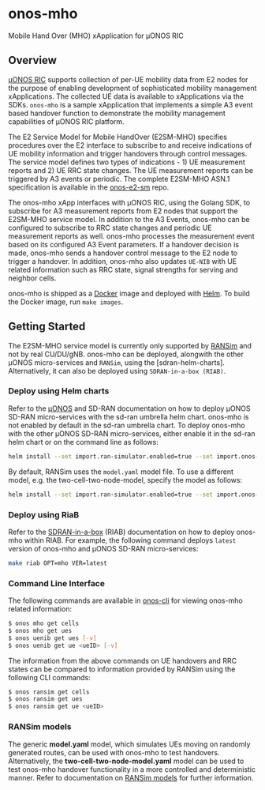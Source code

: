 <!--
SPDX-FileCopyrightText: 2019-present Open Networking Foundation <info@opennetworking.org>

SPDX-License-Identifier: Apache-2.0
-->

# onos-mho
Mobile Hand Over (MHO) xApplication for µONOS RIC

## Overview 
[µONOS RIC](https://docs.sd-ran.org/master/index.html)  supports collection of per-UE mobility data from E2 nodes for the purpose of enabling development of sophisticated mobility management xApplications. The collected UE data is available to xApplications via the SDKs. `onos-mho` is a sample xApplication that implements a simple A3 event based handover function to demonstrate the mobility management capabilities of µONOS RIC platform.

The E2 Service Model for Mobile HandOver (E2SM-MHO) specifies procedures over the E2 interface to subscribe to and receive indications of UE mobility information and trigger handovers through control messages. The service model defines two types of indications - 1) UE measurement reports and 2) UE RRC state changes. The UE measurement reports can be triggered by A3 events or periodic. The complete E2SM-MHO ASN.1 specification is available in the
[onos-e2-sm](https://github.com/onosproject/onos-e2-sm/blob/master/servicemodels/e2sm_mho/v1/e2sm-mho.asn1) repo.

The onos-mho xApp interfaces with µONOS RIC, using the Golang SDK, to subscribe for A3 measurement reports from E2 nodes that support the E2SM-MHO service model.  In addition to the A3 Events, onos-mho can be configured to subscribe to RRC state changes and periodic UE measurement reports as well. onos-mho processes the measurement event based on its configured A3 Event parameters. If a handover decision is made, onos-mho sends a handover control message to the E2 node to trigger a handover. In addition, onos-mho also updates `UE-NIB` with UE related information such as RRC state, signal strengths for serving and neighbor cells.

onos-mho is shipped as a [Docker](https://www.docker.com/) image and deployed with [Helm](https://helm.sh/). To build the Docker image, run `make images`.

## Getting Started
The E2SM-MHO service model is currently only supported by [RANSim](https://github.com/onosproject/ran-simulator) and not by real CU/DU/gNB. onos-mho can be deployed, alongwith the other µONOS micro-services and `RANSim`, using the [sdran-helm-charts]. Alternatively, it can also be deployed using `SDRAN-in-a-box (RIAB)`.

### Deploy using Helm charts

Refer to the [µONOS](https://docs.onosproject.org/developers/deploy_with_helm/) and SD-RAN documentation on how to deploy µONOS SD-RAN micro-services with the sd-ran umbrella helm chart. onos-mho is not enabled by default in the sd-ran umbrella chart. To deploy onos-mho with the other µONOS SD-RAN micro-services, either enable it in the sd-ran helm chart or on the command line as follows:
```bash
helm install --set import.ran-simulator.enabled=true --set import.onos-mho.enabled=true sd-ran sd-ran
```
By default, RANSim uses the `model.yaml` model file. To use a different model, e.g. the two-cell-two-node-model, specify the model as follows:
```bash
helm install --set import.ran-simulator.enabled=true --set import.onos-mho.enabled=true --set ran-simulator.pci.modelName=two-cell-two-node-model sd-ran sd-ran
```

### Deploy using RiaB

Refer to the [SDRAN-in-a-box](https://docs.sd-ran.org/master/riab_install_index.html) (RIAB) documentation on how to deploy onos-mho within RIAB. For example, the following command deploys `latest` version of onos-mho and µONOS SD-RAN micro-services:
```bash
make riab OPT=mho VER=latest
```

### Command Line Interface
The following commands are available in [onos-cli](https://github.com/onosproject/onos-cli) for viewing onos-mho related information:
```bash
$ onos mho get cells
$ onos mho get ues
$ onos uenib get ues [-v]
$ onos uenib get ue <ueID> [-v]
```
The information from the above commands on UE handovers and RRC states can be compared to information provided by RANSim using the following CLI commands:
```bash
$ onos ransim get cells
$ onos ransim get ues
$ onos ransim get ue <ueID>
```

### RANSim models
The generic **model.yaml** model, which simulates UEs moving on randomly generated routes, can be used with onos-mho to test handovers. Alternatively, the **two-cell-two-node-model.yaml** model can be used to test onos-mho handover functionality in a more controlled and deterministic manner. Refer to documentation on [RANSim models](https://github.com/onosproject/ran-simulator/blob/master/docs/model.md) for further information.


